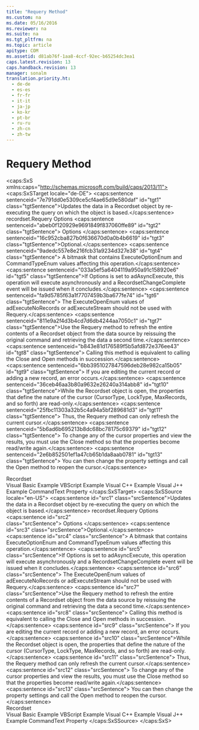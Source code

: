 ```yaml
---
title: "Requery Method"
ms.custom: na
ms.date: 05/16/2016
ms.reviewer: na
ms.suite: na
ms.tgt_pltfrm: na
ms.topic: article
apitype: COM
ms.assetid: d81ab76f-1aa8-4ccf-92ec-b65254dc3ea1
caps.latest.revision: 13
caps.handback.revision: 13
manager: sonalm
translation.priority.ht: 
  - de-de
  - es-es
  - fr-fr
  - it-it
  - ja-jp
  - ko-kr
  - pt-br
  - ru-ru
  - zh-cn
  - zh-tw
---
```

# Requery Method
<?xml version="1.0" encoding="utf-8"?>
<caps:SxS xmlns:caps="http://schemas.microsoft.com/build/caps/2013/11">
  <caps:SxSTarget locale="de-DE">
    <developerReferenceWithSyntaxDocument xsi:schemaLocation="http://ddue.schemas.microsoft.com/authoring/2003/5 http://dduestorage.blob.core.windows.net/ddueschema/developer.xsd" xmlns="http://ddue.schemas.microsoft.com/authoring/2003/5" xmlns:xlink="http://www.w3.org/1999/xlink" xmlns:xsi="http://www.w3.org/2001/XMLSchema-instance">
      <introduction>
        <para>
          <caps:sentence sentenceid="7e791dd0e5309ce5cf4ae65d9e580daf" id="tgt1" class="tgtSentence">Updates the data in a <legacyLink xlink:href="ede1415f-c3df-4cc5-a05b-2576b2b84b60">Recordset</legacyLink> object by re-executing the query on which the object is based.</caps:sentence>
        </para>
      </introduction>
      <syntaxSection>
        <legacySyntax>
          <parameterReference>recordset</parameterReference>.<legacyBold>Requery </legacyBold><parameterReference>Options</parameterReference></legacySyntax>
      </syntaxSection>
      <parameters>
        <content>
          <definitionTable>
            <definedTerm>
              <caps:sentence sentenceid="abeb0f120929e9691849f837060ffe89" id="tgt2" class="tgtSentence"> <legacyItalic>Options</legacyItalic> </caps:sentence>
            </definedTerm>
            <definition>
              <para>
                <caps:sentence sentenceid="16c952cba827b0f636670d0a0b4b6619" id="tgt3" class="tgtSentence">Optional.</caps:sentence>
                <caps:sentence sentenceid="9adedc557e8e216fcb31a9234d327e38" id="tgt4" class="tgtSentence"> A bitmask that contains <legacyLink xlink:href="68bfa83a-5df4-4bef-8736-0f88ae8c29ea">ExecuteOptionEnum</legacyLink> and <legacyLink xlink:href="4b1feb9c-a855-40fe-a906-efe688687e9f">CommandTypeEnum</legacyLink> values affecting this operation.</caps:sentence>
              </para>
            </definition>
          </definitionTable>
          <alert class="note">
            <para>
              <caps:sentence sentenceid="033a5ef5a6404119a950a91c158920e6" id="tgt5" class="tgtSentence">If <legacyItalic>Options</legacyItalic> is set to <legacyBold>adAsyncExecute</legacyBold>, this operation will execute asynchronously and a <legacyLink xlink:href="d5d44659-e0d9-46d9-a297-99c43555082f">RecordsetChangeComplete</legacyLink> event will be issued when it concludes.</caps:sentence>
              <caps:sentence sentenceid="fa9d5785f63a1f7707459b3ba677fe74" id="tgt6" class="tgtSentence"> The <legacyBold>ExecuteOpenEnum</legacyBold> values of <legacyBold>adExecuteNoRecords</legacyBold> or <legacyBold>adExecuteStream</legacyBold> should not be used with <legacyBold>Requery</legacyBold>.</caps:sentence>
            </para>
          </alert>
        </content>
      </parameters>
      <languageReferenceRemarks>
        <content>
          <para>
            <caps:sentence sentenceid="811e9a2f4d3b4cd7d6db4244aa7050c1" id="tgt7" class="tgtSentence">Use the <legacyBold>Requery</legacyBold> method to refresh the entire contents of a <legacyBold>Recordset</legacyBold> object from the data source by reissuing the original command and retrieving the data a second time.</caps:sentence>
            <caps:sentence sentenceid="b843e81d176589f5b5afd872e376ee43" id="tgt8" class="tgtSentence"> Calling this method is equivalent to calling the <legacyLink xlink:href="3cdf27d1-a180-4cff-8e42-95dec5fb1b55">Close</legacyLink> and <legacyLink xlink:href="3236749c-4b71-4235-89e2-ccdfaaa9319d">Open</legacyLink> methods in succession.</caps:sentence>
            <caps:sentence sentenceid="6bb3951027847596deb28e982ca15b05" id="tgt9" class="tgtSentence"> If you are editing the current record or adding a new record, an error occurs.</caps:sentence>
          </para>
          <para>
            <caps:sentence sentenceid="36ceb46aa3b80a9632e26240a314abb8" id="tgt10" class="tgtSentence">While the <legacyBold>Recordset</legacyBold> object is open, the properties that define the nature of the cursor (<legacyLink xlink:href="b62c66ca-58d5-430e-9257-eb38c65e48c2">CursorType</legacyLink>, <legacyLink xlink:href="9920c14e-033a-4de1-8149-0ce9737a3246">LockType</legacyLink>, <legacyLink xlink:href="20c76571-8c9a-482c-a99e-726ab1d93f8b">MaxRecords</legacyLink>, and so forth) are read-only.</caps:sentence>
            <caps:sentence sentenceid="25fbc11303a32b5c4a94a5bf289681d3" id="tgt11" class="tgtSentence"> Thus, the <legacyBold>Requery</legacyBold> method can only refresh the current cursor.</caps:sentence>
            <caps:sentence sentenceid="5b6ad6b695213b8dc68bc78175c69379" id="tgt12" class="tgtSentence"> To change any of the cursor properties and view the results, you must use the <legacyLink xlink:href="3cdf27d1-a180-4cff-8e42-95dec5fb1b55">Close</legacyLink> method so that the properties become read/write again.</caps:sentence>
            <caps:sentence sentenceid="2e6b852501ef1a47cb65b1da8aab0781" id="tgt13" class="tgtSentence"> You can then change the property settings and call the <legacyLink xlink:href="3236749c-4b71-4235-89e2-ccdfaaa9319d">Open</legacyLink> method to reopen the cursor.</caps:sentence>
          </para>
        </content>
      </languageReferenceRemarks>
      <section>
        <title>
          <caps:sentence sentenceid="2f342d3be839cc5b67ae0de7d404b8e6" id="tgt14" class="tgtSentence">Applies To</caps:sentence>
        </title>
        <content>
          <para>
            <link xlink:href="ede1415f-c3df-4cc5-a05b-2576b2b84b60">Recordset</link>
          </para>
        </content>
      </section>
      <relatedTopics>
        <link xlink:href="ed5e1b60-3769-4b26-a253-1d721e37941d">Visual Basic Example</link>
        <link xlink:href="3a7bbf07-2fca-4892-95f4-eec93f2d5e91">VBScript Example</link>
        <link xlink:href="ada6acc1-82eb-4cfa-8f2f-617a916ffd8d">Visual C++ Example</link>
        <link xlink:href="3c92cb19-c13b-4bb3-b4cd-75dc8f42057c">Visual J++ Example</link>
        <link xlink:href="4dd7e82a-8da5-4a4e-b439-11a29286fa0e">CommandText Property</link>
      </relatedTopics>
    </developerReferenceWithSyntaxDocument>
  </caps:SxSTarget>
  <caps:SxSSource locale="en-US">
    <developerReferenceWithSyntaxDocument xsi:schemaLocation="http://ddue.schemas.microsoft.com/authoring/2003/5 http://dduestorage.blob.core.windows.net/ddueschema/developer.xsd" xmlns="http://ddue.schemas.microsoft.com/authoring/2003/5" xmlns:xlink="http://www.w3.org/1999/xlink" xmlns:xsi="http://www.w3.org/2001/XMLSchema-instance">
      <introduction>
        <para>
          <caps:sentence id="src1" class="srcSentence">Updates the data in a <legacyLink xlink:href="ede1415f-c3df-4cc5-a05b-2576b2b84b60">Recordset</legacyLink> object by re-executing the query on which the object is based.</caps:sentence>
        </para>
      </introduction>
      <syntaxSection>
        <legacySyntax>
          <parameterReference>recordset</parameterReference>.<legacyBold>Requery </legacyBold><parameterReference>Options</parameterReference></legacySyntax>
      </syntaxSection>
      <parameters>
        <content>
          <definitionTable>
            <definedTerm>
              <caps:sentence id="src2" class="srcSentence"> <legacyItalic>Options</legacyItalic> </caps:sentence>
            </definedTerm>
            <definition>
              <para>
                <caps:sentence id="src3" class="srcSentence">Optional.</caps:sentence>
                <caps:sentence id="src4" class="srcSentence"> A bitmask that contains <legacyLink xlink:href="68bfa83a-5df4-4bef-8736-0f88ae8c29ea">ExecuteOptionEnum</legacyLink> and <legacyLink xlink:href="4b1feb9c-a855-40fe-a906-efe688687e9f">CommandTypeEnum</legacyLink> values affecting this operation.</caps:sentence>
              </para>
            </definition>
          </definitionTable>
          <alert class="note">
            <para>
              <caps:sentence id="src5" class="srcSentence">If <legacyItalic>Options</legacyItalic> is set to <legacyBold>adAsyncExecute</legacyBold>, this operation will execute asynchronously and a <legacyLink xlink:href="d5d44659-e0d9-46d9-a297-99c43555082f">RecordsetChangeComplete</legacyLink> event will be issued when it concludes.</caps:sentence>
              <caps:sentence id="src6" class="srcSentence"> The <legacyBold>ExecuteOpenEnum</legacyBold> values of <legacyBold>adExecuteNoRecords</legacyBold> or <legacyBold>adExecuteStream</legacyBold> should not be used with <legacyBold>Requery</legacyBold>.</caps:sentence>
            </para>
          </alert>
        </content>
      </parameters>
      <languageReferenceRemarks>
        <content>
          <para>
            <caps:sentence id="src7" class="srcSentence">Use the <legacyBold>Requery</legacyBold> method to refresh the entire contents of a <legacyBold>Recordset</legacyBold> object from the data source by reissuing the original command and retrieving the data a second time.</caps:sentence>
            <caps:sentence id="src8" class="srcSentence"> Calling this method is equivalent to calling the <legacyLink xlink:href="3cdf27d1-a180-4cff-8e42-95dec5fb1b55">Close</legacyLink> and <legacyLink xlink:href="3236749c-4b71-4235-89e2-ccdfaaa9319d">Open</legacyLink> methods in succession.</caps:sentence>
            <caps:sentence id="src9" class="srcSentence"> If you are editing the current record or adding a new record, an error occurs.</caps:sentence>
          </para>
          <para>
            <caps:sentence id="src10" class="srcSentence">While the <legacyBold>Recordset</legacyBold> object is open, the properties that define the nature of the cursor (<legacyLink xlink:href="b62c66ca-58d5-430e-9257-eb38c65e48c2">CursorType</legacyLink>, <legacyLink xlink:href="9920c14e-033a-4de1-8149-0ce9737a3246">LockType</legacyLink>, <legacyLink xlink:href="20c76571-8c9a-482c-a99e-726ab1d93f8b">MaxRecords</legacyLink>, and so forth) are read-only.</caps:sentence>
            <caps:sentence id="src11" class="srcSentence"> Thus, the <legacyBold>Requery</legacyBold> method can only refresh the current cursor.</caps:sentence>
            <caps:sentence id="src12" class="srcSentence"> To change any of the cursor properties and view the results, you must use the <legacyLink xlink:href="3cdf27d1-a180-4cff-8e42-95dec5fb1b55">Close</legacyLink> method so that the properties become read/write again.</caps:sentence>
            <caps:sentence id="src13" class="srcSentence"> You can then change the property settings and call the <legacyLink xlink:href="3236749c-4b71-4235-89e2-ccdfaaa9319d">Open</legacyLink> method to reopen the cursor.</caps:sentence>
          </para>
        </content>
      </languageReferenceRemarks>
      <section>
        <title>
          <caps:sentence id="src14" class="srcSentence">Applies To</caps:sentence>
        </title>
        <content>
          <para>
            <link xlink:href="ede1415f-c3df-4cc5-a05b-2576b2b84b60">Recordset</link>
          </para>
        </content>
      </section>
      <relatedTopics>
        <link xlink:href="ed5e1b60-3769-4b26-a253-1d721e37941d">Visual Basic Example</link>
        <link xlink:href="3a7bbf07-2fca-4892-95f4-eec93f2d5e91">VBScript Example</link>
        <link xlink:href="ada6acc1-82eb-4cfa-8f2f-617a916ffd8d">Visual C++ Example</link>
        <link xlink:href="3c92cb19-c13b-4bb3-b4cd-75dc8f42057c">Visual J++ Example</link>
        <link xlink:href="4dd7e82a-8da5-4a4e-b439-11a29286fa0e">CommandText Property</link>
      </relatedTopics>
    </developerReferenceWithSyntaxDocument>
  </caps:SxSSource>
</caps:SxS>